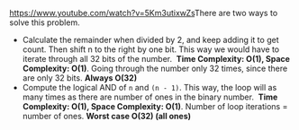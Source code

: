 https://www.youtube.com/watch?v=5Km3utixwZs
​
There are two ways to solve this problem.
​
- Calculate the remainder when divided by 2, and keep adding it to get count. Then shift n to the right by one bit. This way we would have to iterate through all 32 bits of the number.
​
**Time Complexity: O(1), Space Complexity: O(1)**. Going through the number only 32 times, since there are only 32 bits. **Always O(32)**
​
- Compute the logical AND of `n` and `(n - 1)`. This way, the loop will as many times as there are number of ones in the binary number.
​
**Time Complexity: O(1), Space Complexity: O(1)**. Number of loop iterations = number of ones. **Worst case O(32) (all ones)**